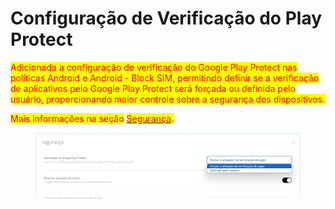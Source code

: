 # Configuração de Verificação do Play Protect

<mark style="color:red;">Adicionada a configuração de verificação do Google Play Protect nas políticas Android e Android - Block SIM, permitindo definir se a verificação de aplicativos pelo Google Play Protect será forçada ou definida pelo usuário, proporcionando maior controle sobre a segurança dos dispositivos.</mark>

<mark style="color:red;">Mais informações na seção</mark> [<mark style="color:red;">Segurança</mark>](../../portal/configuracoes/editar-politica/configuracoes-gerais/seguranca.md)<mark style="color:red;">.</mark>

<figure><img src="../../../.gitbook/assets/image.png" alt=""><figcaption></figcaption></figure>
